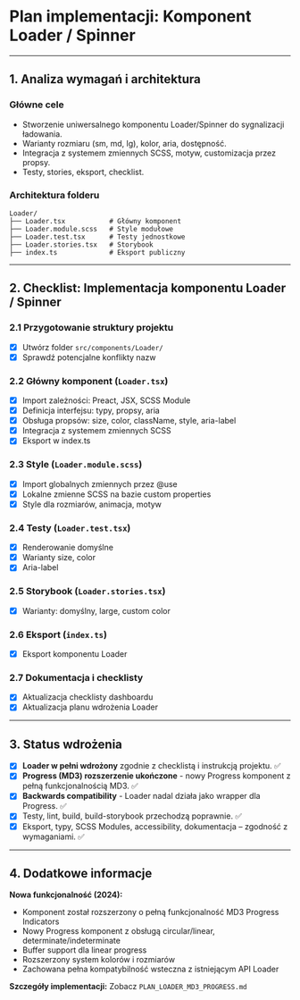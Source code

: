 # Plan implementacji: **Komponent Loader / Spinner**

---

## 1. Analiza wymagań i architektura

### Główne cele

- Stworzenie uniwersalnego komponentu Loader/Spinner do sygnalizacji ładowania.
- Warianty rozmiaru (sm, md, lg), kolor, aria, dostępność.
- Integracja z systemem zmiennych SCSS, motyw, customizacja przez propsy.
- Testy, stories, eksport, checklist.

### Architektura folderu

```
Loader/
├── Loader.tsx           # Główny komponent
├── Loader.module.scss   # Style modułowe
├── Loader.test.tsx      # Testy jednostkowe
├── Loader.stories.tsx   # Storybook
├── index.ts             # Eksport publiczny
```

---

## 2. Checklist: Implementacja komponentu Loader / Spinner

### 2.1 Przygotowanie struktury projektu

- [x] Utwórz folder `src/components/Loader/`
- [x] Sprawdź potencjalne konflikty nazw

### 2.2 Główny komponent (`Loader.tsx`)

- [x] Import zależności: Preact, JSX, SCSS Module
- [x] Definicja interfejsu: typy, propsy, aria
- [x] Obsługa propsów: size, color, className, style, aria-label
- [x] Integracja z systemem zmiennych SCSS
- [x] Eksport w index.ts

### 2.3 Style (`Loader.module.scss`)

- [x] Import globalnych zmiennych przez @use
- [x] Lokalne zmienne SCSS na bazie custom properties
- [x] Style dla rozmiarów, animacja, motyw

### 2.4 Testy (`Loader.test.tsx`)

- [x] Renderowanie domyślne
- [x] Warianty size, color
- [x] Aria-label

### 2.5 Storybook (`Loader.stories.tsx`)

- [x] Warianty: domyślny, large, custom color

### 2.6 Eksport (`index.ts`)

- [x] Eksport komponentu Loader

### 2.7 Dokumentacja i checklisty

- [x] Aktualizacja checklisty dashboardu
- [x] Aktualizacja planu wdrożenia Loader

---

## 3. Status wdrożenia

- [x] **Loader w pełni wdrożony** zgodnie z checklistą i instrukcją projektu. ✅
- [x] **Progress (MD3) rozszerzenie ukończone** - nowy Progress komponent z pełną funkcjonalnością MD3. ✅
- [x] **Backwards compatibility** - Loader nadal działa jako wrapper dla Progress. ✅
- [x] Testy, lint, build, build-storybook przechodzą poprawnie. ✅
- [x] Eksport, typy, SCSS Modules, accessibility, dokumentacja – zgodność z wymaganiami. ✅

---

## 4. Dodatkowe informacje

**Nowa funkcjonalność (2024):**

- Komponent został rozszerzony o pełną funkcjonalność MD3 Progress Indicators
- Nowy Progress komponent z obsługą circular/linear, determinate/indeterminate
- Buffer support dla linear progress
- Rozszerzony system kolorów i rozmiarów
- Zachowana pełna kompatybilność wsteczna z istniejącym API Loader

**Szczegóły implementacji:** Zobacz `PLAN_LOADER_MD3_PROGRESS.md`
